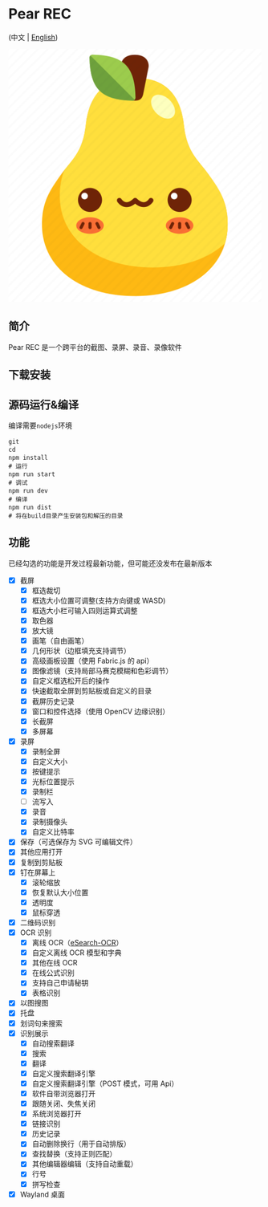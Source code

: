 # Pear REC

(中文 | [English](README.md))

![LOGO](/src/assets/imgs/logo.png)

## 简介

Pear REC 是一个跨平台的截图、录屏、录音、录像软件

## 下载安装

## 源码运行&编译

编译需要`nodejs`环境

```shell
git
cd
npm install
# 运行
npm run start
# 调试
npm run dev
# 编译
npm run dist
# 将在build目录产生安装包和解压的目录
```

## 功能

已经勾选的功能是开发过程最新功能，但可能还没发布在最新版本

- [x] 截屏
  - [x] 框选裁切
  - [x] 框选大小位置可调整(支持方向键或 WASD)
  - [x] 框选大小栏可输入四则运算式调整
  - [x] 取色器
  - [x] 放大镜
  - [x] 画笔（自由画笔）
  - [x] 几何形状（边框填充支持调节）
  - [x] 高级画板设置（使用 Fabric.js 的 api）
  - [x] 图像滤镜（支持局部马赛克模糊和色彩调节）
  - [x] 自定义框选松开后的操作
  - [x] 快速截取全屏到剪贴板或自定义的目录
  - [x] 截屏历史记录
  - [x] 窗口和控件选择（使用 OpenCV 边缘识别）
  - [x] 长截屏
  - [x] 多屏幕
- [x] 录屏
  - [x] 录制全屏
  - [x] 自定义大小
  - [x] 按键提示
  - [x] 光标位置提示
  - [x] 录制栏
  - [ ] 流写入
  - [x] 录音
  - [x] 录制摄像头
  - [x] 自定义比特率
- [x] 保存（可选保存为 SVG 可编辑文件）
- [x] 其他应用打开
- [x] 复制到剪贴板
- [x] 钉在屏幕上
  - [x] 滚轮缩放
  - [x] 恢复默认大小位置
  - [x] 透明度
  - [x] 鼠标穿透
- [x] 二维码识别
- [x] OCR 识别
  - [x] 离线 OCR（[eSearch-OCR](https://github.com/xushengfeng/eSearch-OCR)）
  - [x] 自定义离线 OCR 模型和字典
  - [x] 其他在线 OCR
  - [x] 在线公式识别
  - [x] 支持自己申请秘钥
  - [x] 表格识别
- [x] 以图搜图
- [x] 托盘
- [x] 划词句来搜索
- [x] 识别展示
  - [x] 自动搜索翻译
  - [x] 搜索
  - [x] 翻译
  - [x] 自定义搜索翻译引擎
  - [x] 自定义搜索翻译引擎（POST 模式，可用 Api）
  - [x] 软件自带浏览器打开
  - [x] 跟随关闭、失焦关闭
  - [x] 系统浏览器打开
  - [x] 链接识别
  - [x] 历史记录
  - [x] 自动删除换行（用于自动排版）
  - [x] 查找替换（支持正则匹配）
  - [x] 其他编辑器编辑（支持自动重载）
  - [x] 行号
  - [x] 拼写检查
- [x] Wayland 桌面
